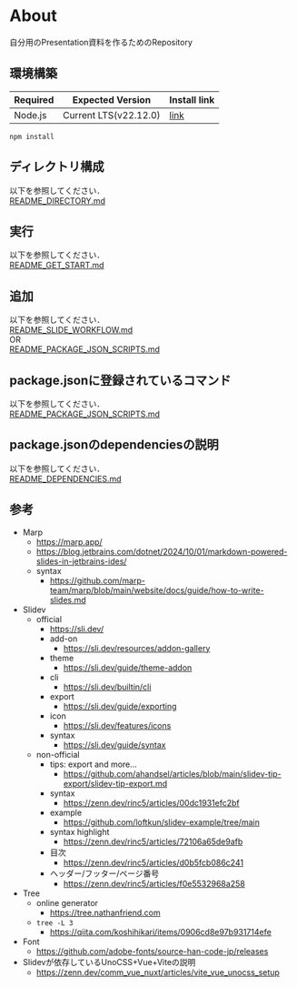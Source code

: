# About

自分用のPresentation資料を作るためのRepository

## 環境構築

| Required | Expected Version      | Install link                           |
|----------|-----------------------|----------------------------------------|
| Node.js  | Current LTS(v22.12.0) | [link](https://nodejs.org/en/download) |

```
npm install
```

## ディレクトリ構成

以下を参照してください．  
[README_DIRECTORY.md](README_DIRECTORY.md)

## 実行

以下を参照してください．  
[README_GET_START.md](README_GET_START.md)

## 追加

以下を参照してください．  
[README_SLIDE_WORKFLOW.md](./scripts/workflow_for_slides/README_SLIDE_WORKFLOW.md)  
OR  
[README_PACKAGE_JSON_SCRIPTS.md](README_PACKAGE_JSON_SCRIPTS)

## package.jsonに登録されているコマンド

以下を参照してください．  
[README_PACKAGE_JSON_SCRIPTS.md](README_PACKAGE_JSON_SCRIPTS)

## package.jsonのdependenciesの説明

以下を参照してください．  
[README_DEPENDENCIES.md](README_DEPENDENCIES.md)

## 参考

- Marp
    - https://marp.app/
    - https://blog.jetbrains.com/dotnet/2024/10/01/markdown-powered-slides-in-jetbrains-ides/
    - syntax
        - https://github.com/marp-team/marp/blob/main/website/docs/guide/how-to-write-slides.md
- Slidev
    - official
        - https://sli.dev/
        - add-on
            - https://sli.dev/resources/addon-gallery
        - theme
            - https://sli.dev/guide/theme-addon
        - cli
            - https://sli.dev/builtin/cli
        - export
            - https://sli.dev/guide/exporting
        - icon
            - https://sli.dev/features/icons
        - syntax
            - https://sli.dev/guide/syntax
    - non-official
        - tips: export and more...
            - https://github.com/ahandsel/articles/blob/main/slidev-tip-export/slidev-tip-export.md
        - syntax
            - https://zenn.dev/rinc5/articles/00dc1931efc2bf
        - example
            - https://github.com/loftkun/slidev-example/tree/main
        - syntax highlight
            - https://zenn.dev/rinc5/articles/72106a65de9afb
        - 目次
            - https://zenn.dev/rinc5/articles/d0b5fcb086c241
        - ヘッダー/フッター/ページ番号
            - https://zenn.dev/rinc5/articles/f0e5532968a258
- Tree
    - online generator
        - https://tree.nathanfriend.com
    - `tree -L 3`
        - https://qiita.com/koshihikari/items/0906cd8e97b931714efe
- Font
    - https://github.com/adobe-fonts/source-han-code-jp/releases
- Slidevが依存しているUnoCSS+Vue+Viteの説明
    - https://zenn.dev/comm_vue_nuxt/articles/vite_vue_unocss_setup
